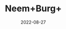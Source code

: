 ---
title: 'Neem+Burg+'
date: '2022-08-27' 
metatag: '' 
inventory: '0' 
draft: false 
# meta description 
shortDescripton: ''
description: 'Herb'
longdescription: ''
featured: True
# product Price
price: '40.0'
# Product Short Description
shortDescription: ''
productID: '02503A0B-3226-ED11-9968-005056B3A416'
type: 'products'
category: 'Herb' 
thumnailproduct: 'https://aminsaddiquidawakhana.eralive.net/images/products/02503A0B-3226-ED11-9968-005056B3A4161.png' 
images:
  - image: 'images/products/02503A0B-3226-ED11-9968-005056B3A4161.png'  
Variants:
---